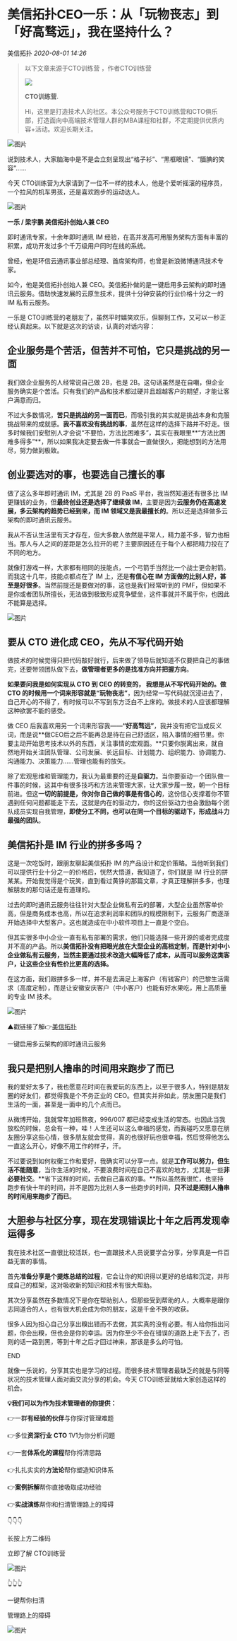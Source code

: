# 美信拓扑CEO一乐：从「玩物丧志」到「好高骛远」，我在坚持什么？

美信拓扑 _2020-08-01 14:26_

> 以下文章来源于CTO训练营 ，作者CTO训练营
>
> ![](http://wx.qlogo.cn/mmhead/Q3auHgzwzM5tqO3saf98SVDUv5HqsHboJJzBia6OsY0wMFCJOO8CVMw/0)
>
> **CTO训练营**.
>
> Hi，这里是打造技术人的社区。本公众号服务于CTO训练营和CTO俱乐部，打造面向中高端技术管理人群的MBA课程和社群，不定期提供优质内容+活动。欢迎长期关注。

![图片](../../.gitbook/assets/articles/autogen-104528f803c2bbc7ae2920db288c52246988e90714caddaddb672210d07f48c3.gif)

说到技术人，大家脑海中是不是会立刻呈现出“格子衫”、“黑框眼镜”、“腼腆的笑容”……

今天 CTO训练营为大家请到了一位不一样的技术人，他是个爱听摇滚的程序员，一个拉风的机车男孩，还是喜欢跑步的运动达人。

![图片](../../.gitbook/assets/articles/autogen-60296412ee0c16efd11970be0482296a270717049ce2b8394bb9490ef1f18e25.webp)

**一乐 / 梁宇鹏 美信拓扑创始人兼 CEO**

即时通讯专家，十余年即时通讯 IM 经验，在高并发高可用服务架构方面有丰富的积累，成功开发过多个千万级用户同时在线的系统。

曾经，他是环信云通讯事业部总经理、首席架构师，也曾是新浪微博通讯技术专家。

如今，他是美信拓扑创始人兼 CEO。美信拓扑做的是一键启用多云架构的即时通讯云服务。借助快速发展的云原生技术，提供十分钟安装的行业价格十分之一的 IM 私有云服务。

一乐是 CTO训练营的老朋友了，虽然平时嬉笑欢乐，但聊到工作，又可以一秒正经认真起来。以下就是这次的访谈，认真的对话内容：

## **企业服务是个苦活，但苦并不可怕，它只是挑战的另一面**

我们做企业服务的人经常说自己做 2B，也是 2B。这句话虽然是在自嘲，但企业服务确实是个苦活。只有我们的产品和技术都过硬并且超越客户的期望，才能让客户满意而归。

不过大多数情况，**苦只是挑战的另一面而已**，而吸引我的其实就是挑战本身和克服挑战带来的成就感。**我不喜欢没有挑战的事**，虽然在这样的选择下路并不好走。很多时候我们安慰别人才会说“不要怕，方法比困难多”，其实在我眼里**“方法比困难多得多”**，所以如果我决定要去做一件事就会一直做很久，把能想到的方法用尽，努力做到极致。

## **创业要选对的事，也要选自己擅长的事**

做了这么多年即时通讯 IM，尤其是 2B 的 PaaS 平台，我当然知道还有很多比 IM 更赚钱的业务，但**最终创业还是选择了继续做 IM**，主要是因为**云服务仍在高速发展，多云架构的趋势已经到来，而 IM 领域又是我最擅长的**。所以还是选择做多云架构的即时通讯云服务。

我从不否认生活里有天才存在，但大多数人依然是平常人，精力差不多，智力也相当。那人与人之间的差距是怎么拉开的呢？主要原因还在于每个人都把精力投在了不同的地方。

就像打游戏一样，大家都有相同的技能点，一个弓箭手当然比一个战士更会射箭。而我这十几年，技能点都点在了 IM 上，还是**有信心在 IM 方面做的比别人好，甚至是好很多**。当然前提还是要做对的事，这也是我们经常听到的 PMF，但如果不是你或者团队所擅长，无法做到极致形成竞争壁垒，这件事就并不属于你，也因此不能算是选择。

![图片](../../.gitbook/assets/articles/autogen-5b3c29c7be81c82d560a9418a9e3e70d4d25ab108d3990b759cc7341cd3137c1.webp)

## **要从 CTO 进化成 CEO，先从不写代码开始**

做技术的时候觉得只把代码敲好就行，后来做了领导后就知道不仅要把自己的事做完，还要带领团队做下去，**做管理者更多的是找准方向并把握方向**。

**如果要问我是如何实现从 CTO 到 CEO 的转变的， 我想是从不写代码开始的。做 CTO 的时候用一个词来形容就是“玩物丧志”**，因为经常一写代码就沉浸进去了，自己开心的不得了，有时候可以不写到东方泛白不上床的。做技术的人应该都理解这种欲罢不能的感受。

做 CEO 后我喜欢用另一个词来形容我——**“好高骛远”**，我并没有把它当成反义词，而是说**做CEO后之后不能再总是待在自己舒适区，陷入事情的细节里。你要主动开始思考技术以外的东西，关注事情的宏观面。**只要你脱离出来，就自然地开始关注团队管理、公司发展、长远目标、计划能力、组织能力、协调能力、沟通能力、决策能力……管理也能有的放矢。

除了宏观思维和管理能力，我认为最重要的还是**自驱力**。当你要驱动一个团队做一件事的时候，这其中有很多技巧和方法来管理大家，让大家步履一致，朝一个目标前进。但这**一切的前提是，你对你自己做的事是有信心的**，这份信心支撑着你不管遇到任何问题都能走下去，这就是内在的驱动力，你的这份驱动力也会激励每个团队成员实现自我管理，**即使分工不同，也可以在同一个目标的驱动下，形成战斗力最强的团队**。

## **美信拓扑是 IM 行业的拼多多吗？**

这是一次吃饭时，跟朋友聊起美信拓扑 IM 的产品设计和定价策略。当他听到我们可以提供行业十分之一的价格后，恍然大悟道，我知道了，你们就是 IM 行业的拼某某。开始我觉得是个玩笑，直到看过黄铮的那篇文章，才真正理解拼多多，也理解朋友的那句话还是有道理的。

过去的即时通讯云服务往往针对大型企业做私有云的部署，大型企业虽然客单价高，但是商务成本也高，所以在追求利润率和团队的规模限制下，云服务厂商逐渐开始选择中大型客户。这也就造成在中小软件项目上一直是个空白。

但其实很多中小企业一直有私有部署的需求，他们只能选择一些开源的或者完成度并不高的产品。所以**美信拓扑没有把眼光放在大型企业的高档定制，而是针对中小企业做私有云服务，当然主要通过技术改造大幅降低了成本，从而可以服务这类客户，让这些企业有性价比更高的选择。**

在这方面，我们跟拼多多一样，并不是去满足上海客户（有钱客户）的巴黎生活需求（高度定制），而是让安徽安庆客户（中小客户）也能有好水果吃，用上高质量的专业 IM 技术。

![图片](../../.gitbook/assets/articles/autogen-7cccf4032e9c9bcafd9ca1cda37086d7224efe1c5c61e6155ee2dc119015f8e9.webp)

▲戳链接了解👉[美信拓扑](../product-and-technologies/install-an-instant-messaging-im-private-cloud-in-ten-minutes.md)

一键启用多云架构的即时通讯云服务

## **我只是把别人撸串的时间用来跑步了而已**

我的爱好太多了，我也愿意花时间在我爱玩的东西上，以至于很多人，特别是朋友圈的好友们，都觉得我是个不务正业的 CEO。但其实并非如此，朋友圈只是我们生活的一面，甚至是一面中的几个点而已。

从微博开始，我就常年加班熬夜，996/007 都已经变成生活的常态。也因此当我放松的时候，总会有一种，哇！人生还可以这么幸福的感觉，而我碰巧又愿意在朋友圈分享这些心情，很多朋友就会觉得，真的也很好玩也很幸福，然后觉得他怎么一直这么开心，好像不用工作的样子，汗。

不过要说到如何权衡工作和爱好，我确实可以分享一点。就是**工作可以努力，但生活不能随意**，当你生活的时候，不要浪费时间在自己不喜欢的地方，尤其是一些**非必要社交**。**省下这样的时间，去做自己喜欢的事。**所以虽然我很忙，也坚持跑步有快十年的时间，并不是因为比别人多一些跑步的时间，**只不过是把别人撸串的时间用来跑步了而已**。

## **大胆参与社区分享，现在发现错误比十年之后再发现幸运得多**

我在技术社区一直很比较活跃，也一直跟技术人员说要学会分享，分享真是一件百益无害的事情。

首先**准备分享是个提炼总结的过程**，它会让你的知识得以更好的总结和沉淀，并形成自己的框架，这对吸收新的知识和技术有很大帮助。

其次分享虽然在多数情况下是你在帮助别人，但那些受到帮助的人，大概率是跟你志同道合的人，也有很大机会成为你的朋友，这是千金不换的收获。

很多人因为担心自己分享出糗出错而不去做，其实真的没有必要。有人给你指出问题，你会出糗，但也会是你的幸运。因为你至少不会在错误的道路上走下去了，否则的话一路到黑，等到十年之后才回过神来，那该是多么的可怕。

END

就像一乐说的，分享其实也是学习的过程。而很多技术管理者最缺乏的就是与同等状况的技术管理人面对面交流分享的机会。今天 CTO训练营就给大家创造这样的机会。

**💡我们可以为作为技术管理者的你提供：**

👉一群**有经验的伙伴**与你探讨管理难题

👉多位**资深行业** **CTO** 1V1为你分析问题

👉一套**体系化的课程**帮你捋清思路

👉扎扎实实的**方法论**帮你塑造知识体系

👉**案例拆解**帮你直接吸取成功经验

👉**实战演练**帮你和扫清管理路上的障碍

👇👇👇

长按上方二维码

立即了解 CTO训练营

![图片](../../.gitbook/assets/articles/autogen-307bf678af00e7bc7048b4d6f282bbc6231f442befecb1a79c9f6939ad7f5a56.webp)

👆👆👆

一键帮你扫清

管理路上的障碍

![图片](../../.gitbook/assets/articles/autogen-e21281916304d5bf19fc44fa55b3a0c7d7578df1c0fd9378b367276d6511d043.gif)
